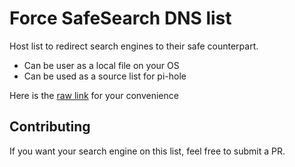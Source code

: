 # Force SafeSearch DNS list

Host list to redirect search engines to their safe counterpart. 
- Can be user as a local file on your OS
- Can be used as a source list for pi-hole

Here is the [raw link](https://raw.githubusercontent.com/josefalanga/dns-force-safe-search/main/hosts) for your convenience

## Contributing
If you want your search engine on this list, feel free to submit a PR.
